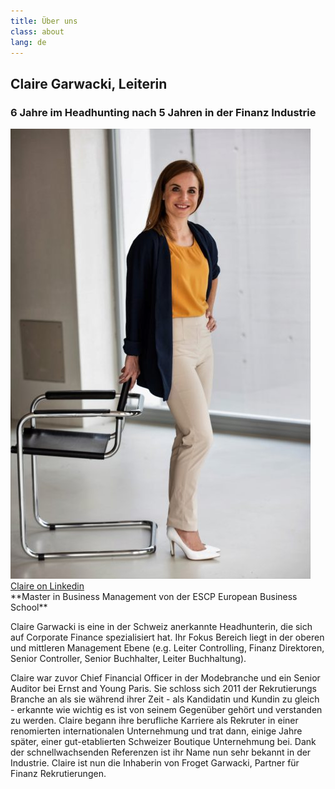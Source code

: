 ```yaml
---
title: Über uns
class: about
lang: de
---
```


## Claire Garwacki, Leiterin
### 6 Jahre im Headhunting nach 5 Jahren in der Finanz Industrie

<img src="/assets/img/small/480_claire_debout.jpg" class="portrait_about"/>

<a target="_blank" href="https://ch.linkedin.com/in/claire-garwacki-a9029125">
Claire on Linkedin</a><br>
**Master in Business Management von der ESCP European Business School**

Claire Garwacki is eine in der Schweiz anerkannte Headhunterin, die sich auf Corporate Finance spezialisiert hat. Ihr Fokus Bereich liegt in der oberen und mittleren Management Ebene (e.g. Leiter Controlling, Finanz Direktoren, Senior Controller, Senior Buchhalter, Leiter Buchhaltung).

Claire war zuvor Chief Financial Officer in der Modebranche und ein Senior Auditor bei Ernst and Young Paris. Sie schloss sich 2011 der Rekrutierungs Branche an als sie während ihrer Zeit - als Kandidatin und Kundin zu gleich - erkannte wie wichtig es ist von seinem Gegenüber gehört und verstanden zu werden. Claire begann ihre berufliche Karriere als Rekruter in einer renomierten internationalen Unternehmung und trat dann, einige Jahre später, einer gut-etablierten Schweizer Boutique Unternehmung bei. Dank der schnellwachsenden Referenzen ist ihr Name nun sehr bekannt in der Industrie. Claire ist nun die Inhaberin von Froget Garwacki, Partner für Finanz Rekrutierungen.
